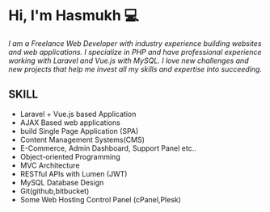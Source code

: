 # Hi, I'm Hasmukh 💻
_I am a Freelance Web Developer with industry
experience building websites and web
applications. I specialize in PHP and have
professional experience working with Laravel and
Vue.js with MySQL. I love new challenges and new
projects that help me invest all my skills and
expertise into succeeding._

## SKILL
- Laravel + Vue.js based Application
- AJAX Based web applications
- build Single Page Application (SPA)
- Content Management Systems(CMS)
- E-Commerce, Admin Dashboard, Support Panel etc..
- Object-oriented Programming
- MVC Architecture
- RESTful APIs with Lumen (JWT)
- MySQL Database Design
- Git(github,bitbucket)
- Some Web Hosting Control Panel (cPanel,Plesk)
